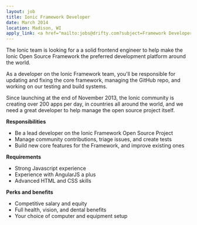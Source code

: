 ```yaml
---
layout: job
title: Ionic Framework Developer
date: March 2014
location: Madison, WI
apply_link: <a href="mailto:jobs@drifty.com?subject=Framework Developer">jobs@drifty.com</a>
---
```


The Ionic team is looking for a a solid frontend engineer to help make the Ionic Open Source Framework
the preferred development platform around the world.

As a developer on the Ionic Framework team, you'll be responsible for updating and fixing the core framework, managing the
GitHub repo, and working on our testing and build systems.

Since launching at the end of November 2013, the Ionic community is creating over 200 apps per day, in 
countries all around the world, and we need a great developer to help manage the open source project itself.

**Responsibilities**

  * Be a lead developer on the Ionic Framework Open Source Project
  * Manage community contributions, triage issues, and create tests
  * Build new core features for the Framework, and improve existing ones

**Requirements**

  * Strong Javascript experience
  * Experience with AngularJS a plus
  * Advanced HTML and CSS skills

**Perks and benefits**

  * Competitive salary and equity
  * Full health, vision, and dental benefits
  * Your choice of computer and equipment setup
